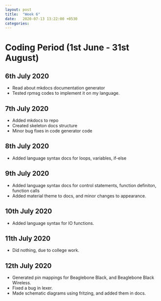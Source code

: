 ```yaml
---
layout: post
title:  "Week 6"
date:   2020-07-13 13:22:00 +0530
categories:
---
```


# Coding Period (1st June - 31st August)

## 6th July 2020

* Read about mkdocs documentation generator
* Tested rpmsg codes to implement it on my language.

## 7th July 2020

* Added mkdocs to repo
* Created skeleton docs structure
* Minor bug fixes in code generator code

## 8th July 2020

* Added language syntax docs for loops, variables, if-else

## 9th July 2020

* Added language syntax docs for control statements, function definiton, function calls
* Added material theme to docs, and minor changes to appearance.

## 10th July 2020

* Added language syntax for IO functions.

## 11th July 2020

* Did nothing, due to college work.

## 12th July 2020

* Generated pin mappings for Beaglebone Black, and Beaglebone Black Wireless.
* Fixed a bug in lexer.
* Made schematic diagrams using fritzing, and added them in docs.